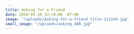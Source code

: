 ```yaml
---
title: Asking for a Friend
date: 2018-05-20 13:19:00 -07:00
image: "/uploads/Asking-for-a-friend_title-1212e9.jpg"
small_image: "/uploads/asking_480.jpg"
---
```


